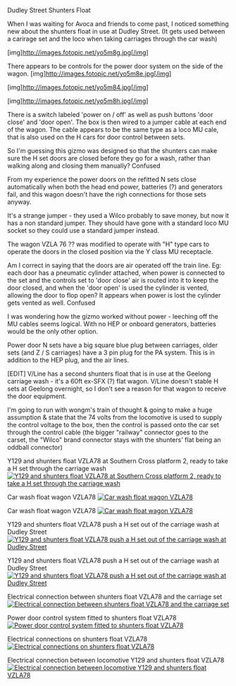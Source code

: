 Dudley Street Shunters Float

When I was waiting for Avoca and friends to come past, I noticed something new about the shunters float in use at Dudley Street. (It gets used between a carirage set and the loco when taking carriages through the car wash)

[img]http://images.fotopic.net/yo5m8g.jpg[/img]

There appears to be controls for the power door system on the side of the wagon.
[img]http://images.fotopic.net/yo5m8e.jpg[/img]

[img]http://images.fotopic.net/yo5m84.jpg[/img]

[img]http://images.fotopic.net/yo5m8h.jpg[/img]

There is a switch labeled 'power on / off' as well as push buttons 'door close' and 'door open'. The box is then wired to a jumper cable at each end of the wagon. The cable appears to be the same type as a loco MU cale, that is also used on the H cars for door control between sets.

So I'm guessing this gizmo was designed so that the shunters can make sure the H set doors are closed before they go for a wash, rather than walking along and closing them manually? Confused

From my experience the power doors on the refitted N sets close automatically when both the head end power, batteries (?) and generators fail, and this wagon doesn't have the righ connections for those sets anyway. 



     

It's a strange jumper - they used a Wilco probably to save money, but now it has a non standard jumper. They should have gone with a standard loco MU socket so they could use a standard jumper instead.


The wagon VZLA 76 ?? was modified to operate with "H" type cars to operate the doors in the closed position via the Y class MU receptacle.


Am I correct in saying that the doors are air operated off the train line. Eg: each door has a pneumatic cylinder attached, when power is connected to the set and the controls set to 'door close' air is routed into it to keep the door closed, and when the 'door open' is used the cylinder is vented, allowing the door to flop open? It appears when power is lost the cylinder gets vented as well. Confused

I was wondering how the gizmo worked without power - leeching off the MU cables seems logical. With no HEP or onboard generators, batteries would be the only other option.

Power door N sets have a big square blue plug between carriages, older sets (and Z / S carriages) have a 3 pin plug for the PA system. This is in addition to the HEP plug, and the air lines.

[EDIT] V/Line has a second shunters float that is in use at the Geelong carriage wash - it's a 60ft ex-SFX (?) flat wagon. V/Line doesn't stable H sets at Geelong overnight, so I don't see a reason for that wagon to receive the door equipment. 





I'm going to run with wongm's train of thought &  going to make a huge assumption & state that the 74 volts from the locomotive is used to supply the control voltage to the box, then the control is passed onto the car set through the control cable (the bigger "railway" connector goes to the carset, the "Wilco" brand connector stays with the shunters' flat being an oddball connector) 


Y129 and shunters float VZLA78 at Southern Cross platform 2, ready to take a H set through the carriage wash
<a href="http://railgallery.wongm.com/vline-workshops-yards/F117_6867.jpg.html"><img src="http://railgallery.wongm.com/cache/vline-workshops-yards/F117_6867_595.jpg?cached=1484094044" alt="Y129 and shunters float VZLA78 at Southern Cross platform 2, ready to take a H set through the carriage wash" /></a>




Car wash float wagon VZLA78
<a href="http://railgallery.wongm.com/vline-workshops-yards/E103_6382.jpg.html"><img src="http://railgallery.wongm.com/cache/vline-workshops-yards/E103_6382_595.jpg?cached=1492831446" alt="Car wash float wagon VZLA78" /></a>

Car wash float wagon VZLA78
<a href="http://railgallery.wongm.com/vline-workshops-yards/D797_9702.jpg.html"><img src="http://railgallery.wongm.com/cache/vline-workshops-yards/D797_9702_595.jpg?cached=1492831447" alt="Car wash float wagon VZLA78" /></a>


Y129 and shunters float VZLA78 push a H set out of the carriage wash at Dudley Street
<a href="http://railgallery.wongm.com/vline-workshops-yards/F117_6965.jpg.html"><img src="http://railgallery.wongm.com/cache/vline-workshops-yards/F117_6965_595.jpg?cached=1484094015" alt="Y129 and shunters float VZLA78 push a H set out of the carriage wash at Dudley Street" /></a>

Y129 and shunters float VZLA78 push a H set out of the carriage wash at Dudley Street
<a href="http://railgallery.wongm.com/vline-workshops-yards/F117_6962.jpg.html"><img src="http://railgallery.wongm.com/cache/vline-workshops-yards/F117_6962_595.jpg?cached=1484094015" alt="Y129 and shunters float VZLA78 push a H set out of the carriage wash at Dudley Street" /></a>









Electrical connection between shunters float VZLA78 and the carriage set
<a href="http://railgallery.wongm.com/vline-workshops-yards/F117_6887.jpg.html"><img src="http://railgallery.wongm.com/cache/vline-workshops-yards/F117_6887_595.jpg?cached=1484094034" alt="Electrical connection between shunters float VZLA78 and the carriage set" /></a>


Power door control system fitted to shunters float VZLA78
<a href="http://railgallery.wongm.com/vline-workshops-yards/F117_6884.jpg.html"><img src="http://railgallery.wongm.com/cache/vline-workshops-yards/F117_6884_595.jpg?cached=1484094034" alt="Power door control system fitted to shunters float VZLA78" /></a>








Electrical connections on shunters float VZLA78
<a href="http://railgallery.wongm.com/vline-bits/D297_9732.jpg.html"><img src="http://railgallery.wongm.com/cache/vline-bits/D297_9732_595.jpg?cached=1404727710" alt="Electrical connections on shunters float VZLA78" /></a>


Electrical connection between locomotive Y129 and shunters float VZLA78
<a href="http://railgallery.wongm.com/vline-workshops-yards/F117_6864.jpg.html"><img src="http://railgallery.wongm.com/cache/vline-workshops-yards/F117_6864_595.jpg?cached=1484094044" alt="Electrical connection between locomotive Y129 and shunters float VZLA78" /></a>
